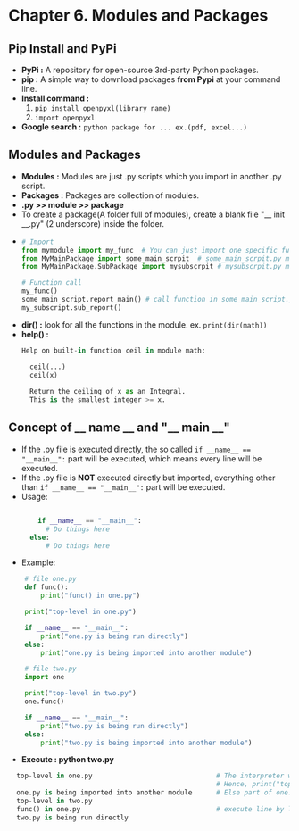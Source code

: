 # Chapter **6.**  Modules and Packages

## Pip Install and PyPi
* __PyPi :__ A repository for open-source 3rd-party Python packages.
* __pip :__ A simple way to download packages **from Pypi** at your command line. 
* __Install command :__
  1. `pip install openpyxl(library name)` 
  2. `import openpyxl`
* __Google search :__ `python package for ... ex.(pdf, excel...)`

## Modules and Packages
* __Modules :__ Modules are just .py scripts which you import in another .py script.
* __Packages :__ Packages are collection of modules.
* __.py >> module >> package__
* To create a package(A folder full of modules), create a blank file "__ init __.py" (2 underscore) inside the folder.
* ```python
  # Import
  from mymodule import my_func  # You can just import one specific function or the intire script
  from MyMainPackage import some_main_scrpit  # some_main_scrpit.py module is inside the MyMainPackage folder(package)
  from MyMainPackage.SubPackage import mysubscrpit # mysubscrpit.py module path: MyMainPackage/SubPackage/mysubscrpit.py
  
  # Function call
  my_func()
  some_main_script.report_main() # call function in some_main_script.py module
  my_subscript.sub_report()
  ```
* __dir() :__ look for all the functions in the module. ex. `print(dir(math))`
* __help() :__ 
  ```python
  Help on built-in function ceil in module math:

    ceil(...)
    ceil(x)
    
    Return the ceiling of x as an Integral.
    This is the smallest integer >= x.
  ```
 
## Concept of __ name __ and "__ main __"
* If the .py file is executed directly, the so called `if __name__ == "__main__":` part will be executed, which means every line will be executed.
* If the .py file is **NOT** executed directly but imported, everything other than `if __name__ == "__main__":` part will be executed.
* Usage: 
  ```python 
  
      if __name__ == "__main__":
        # Do things here
    else:
        # Do things here
  ```
* Example:

```python
    # file one.py
    def func():
        print("func() in one.py")

    print("top-level in one.py")

    if __name__ == "__main__":
        print("one.py is being run directly")
    else:
        print("one.py is being imported into another module")
```

```python
    # file two.py
    import one

    print("top-level in two.py")
    one.func()

    if __name__ == "__main__":
        print("two.py is being run directly")
    else:
        print("two.py is being imported into another module")

```

* __Execute : python two.py__
```python
  top-level in one.py                               # The interpreter will execute line by line. Thus, the first line in two.py is "import one"
                                                    # Hence, print("top-level in one.py") will be executed first
  one.py is being imported into another module      # Else part of one.py
  top-level in two.py
  func() in one.py                                  # execute line by line
  two.py is being run directly
```
